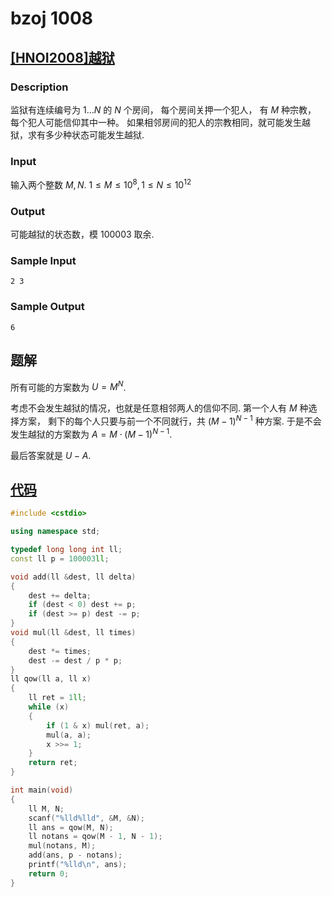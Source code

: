 # bzoj 1008

## [[HNOI2008]越狱](https://www.lydsy.com/JudgeOnline/problem.php?id=1008)

### Description

监狱有连续编号为 $1 \dots N$ 的 $N$ 个房间，
每个房间关押一个犯人，
有 $M$ 种宗教，
每个犯人可能信仰其中一种。
如果相邻房间的犯人的宗教相同，就可能发生越狱，求有多少种状态可能发生越狱.

### Input

输入两个整数
$M, N$.
$1 \le M \le 10^8, 1 \le N \le 10^{12}$

### Output

可能越狱的状态数，模 $100003$ 取余.

### Sample Input

    2 3

### Sample Output

    6

## 题解

所有可能的方案数为 $U = M^N$.

考虑不会发生越狱的情况，也就是任意相邻两人的信仰不同.
第一个人有 $M$ 种选择方案，
剩下的每个人只要与前一个不同就行，共 $(M-1)^{N - 1}$ 种方案.
于是不会发生越狱的方案数为 $A = M\cdot(M-1)^{N-1}$.

最后答案就是 $U - A$.

## [代码](https://github.com/ac-voyage/bzoj/blob/master/vol-01/1008.cc)
```cpp
#include <cstdio>

using namespace std;

typedef long long int ll;
const ll p = 100003ll;

void add(ll &dest, ll delta)
{
    dest += delta;
    if (dest < 0) dest += p;
    if (dest >= p) dest -= p;
}
void mul(ll &dest, ll times)
{
    dest *= times;
    dest -= dest / p * p;
}
ll qow(ll a, ll x)
{
    ll ret = 1ll;
    while (x)
    {
        if (1 & x) mul(ret, a);
        mul(a, a);
        x >>= 1;
    }
    return ret;
}

int main(void)
{
    ll M, N;
    scanf("%lld%lld", &M, &N);
    ll ans = qow(M, N);
    ll notans = qow(M - 1, N - 1);
    mul(notans, M);
    add(ans, p - notans);
    printf("%lld\n", ans);
    return 0;
}
```
